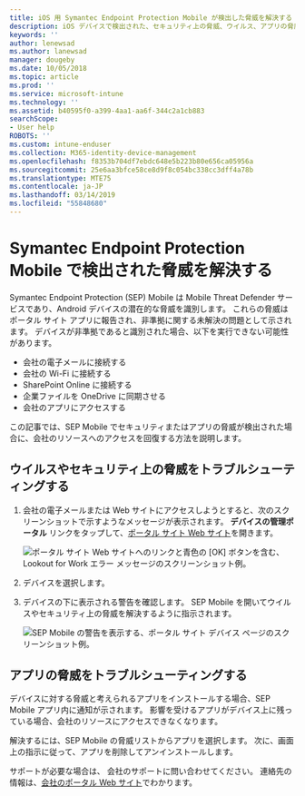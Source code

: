```yaml
---
title: iOS 用 Symantec Endpoint Protection Mobile が検出した脅威を解決する | Microsoft ドキュメント
description: iOS デバイスで検出された、セキュリティ上の脅威、ウイルス、アプリの脅威を解決する方法について説明します。
keywords: ''
author: lenewsad
ms.author: lanewsad
manager: dougeby
ms.date: 10/05/2018
ms.topic: article
ms.prod: ''
ms.service: microsoft-intune
ms.technology: ''
ms.assetid: b40595f0-a399-4aa1-aa6f-344c2a1cb883
searchScope:
- User help
ROBOTS: ''
ms.custom: intune-enduser
ms.collection: M365-identity-device-management
ms.openlocfilehash: f8353b704df7ebdc648e5b223b80e656ca05956a
ms.sourcegitcommit: 25e6aa3bfce58ce8d9f8c054bc338cc3dff4a78b
ms.translationtype: MTE75
ms.contentlocale: ja-JP
ms.lasthandoff: 03/14/2019
ms.locfileid: "55848680"
---
```

# <a name="resolve-a-threat-found-by-symantec-endpoint-protection-mobile"></a>Symantec Endpoint Protection Mobile で検出された脅威を解決する

Symantec Endpoint Protection (SEP) Mobile は Mobile Threat Defender サービスであり、Android デバイスの潜在的な脅威を識別します。 これらの脅威はポータル サイト アプリに報告され、非準拠に関する未解決の問題として示されます。 デバイスが非準拠であると識別された場合、以下を実行できない可能性があります。

* 会社の電子メールに接続する
* 会社の Wi-Fi に接続する
* SharePoint Online に接続する
* 企業ファイルを OneDrive に同期させる
* 会社のアプリにアクセスする

この記事では、SEP Mobile でセキュリティまたはアプリの脅威が検出された場合に、会社のリソースへのアクセスを回復する方法を説明します。  

## <a name="troubleshoot-a-virus-or-security-threat"></a>ウイルスやセキュリティ上の脅威をトラブルシューティングする

1. 会社の電子メールまたは Web サイトにアクセスしようとすると、次のスクリーンショットで示すようなメッセージが表示されます。 **デバイスの管理ポータル** リンクをタップして、[ポータル サイト Web サイト](https://portal.manage.microsoft.com/devices)を開きます。

    ![ポータル サイト Web サイトへのリンクと青色の [OK] ボタンを含む、Lookout for Work エラー メッセージのスクリーンショット例。](./media/mtd-go-to-device-management-portal-android.png)  

2. デバイスを選択します。  
3. デバイスの下に表示される警告を確認します。 SEP Mobile を開いてウイルスやセキュリティ上の脅威を解決するように指示されます。    

    ![SEP Mobile の警告を表示する、ポータル サイト デバイス ページのスクリーンショット例。](./media/CP-lookout-virus-banner-1808.png)

## <a name="troubleshoot-an-app-threat"></a>アプリの脅威をトラブルシューティングする

デバイスに対する脅威と考えられるアプリをインストールする場合、SEP Mobile アプリ内に通知が示されます。 影響を受けるアプリがデバイス上に残っている場合、会社のリソースにアクセスできなくなります。  

解決するには、SEP Mobile の脅威リストからアプリを選択します。 次に、画面上の指示に従って、アプリを削除してアンインストールします。  

サポートが必要な場合は、 会社のサポートに問い合わせてください。 連絡先の情報は、[会社のポータル Web サイト](https://go.microsoft.com/fwlink/?linkid=2010980)でわかります。   

